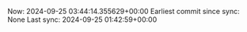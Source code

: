 Now: 2024-09-25 03:44:14.355629+00:00 Earliest commit since sync: None Last sync: 2024-09-25 01:42:59+00:00
